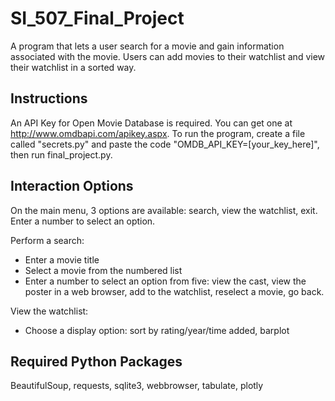 # SI_507_Final_Project
A program that lets a user search for a movie and gain information associated with the movie. Users can add movies to their watchlist and view their watchlist in a sorted way.
## Instructions
An API Key for Open Movie Database is required. You can get one at http://www.omdbapi.com/apikey.aspx.
To run the program, create a file called "secrets.py" and paste the code "OMDB_API_KEY=[your_key_here]", then run final_project.py.
## Interaction Options
On the main menu, 3 options are available: search, view the watchlist, exit. Enter a number to select an option.  

Perform a search:   
  - Enter a movie title
  - Select a movie from the numbered list
  - Enter a number to select an option from five: view the cast, view the poster in a web browser, add to the watchlist, reselect a movie, go back. 

View the watchlist:    
  - Choose a display option: sort by rating/year/time added, barplot
## Required Python Packages
BeautifulSoup, requests, sqlite3, webbrowser, tabulate, plotly
